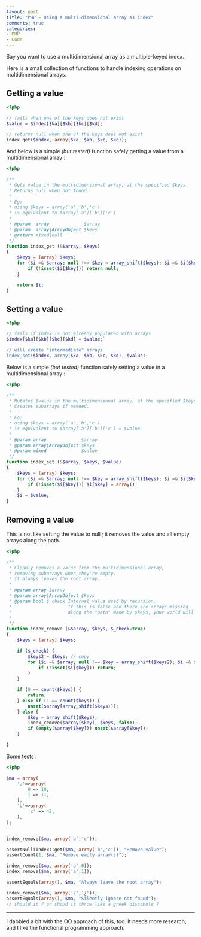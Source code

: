 ```yaml
---
layout: post
title: "PHP ~ Using a multi-dimensional array as index"
comments: true
categories:
- PHP
- Code
---
```


Say you want to use a multidimensional array as a multiple-keyed index.

Here is a small collection of functions to handle indexing operations on multidimensional arrays.


Getting a value
---------------

``` php Usage example of index_get()
<?php

// fails when one of the keys does not exist
$value = $index[$ka][$kb][$kc][$kd];

// returns null when one of the keys does not exist
index_get($index, array($ka, $kb, $kc, $kd));

```

And below is a simple _(but tested)_ function safely getting a value from a multidimensional array :


``` php Get value at specified keys in multidimensional array
<?php

/**
 * Gets value in the multidimensional array, at the specified $keys.
 * Returns null when not found.
 *
 * Eg:
 * using $keys = array('a','b','c')
 * is equivalent to $array['a']['b']['c']
 *
 * @param  array             $array
 * @param  array|ArrayObject $keys
 * @return mixed|null
 */
function index_get (&$array, $keys)
{
    $keys = (array) $keys;
    for ($i =& $array; null !== $key = array_shift($keys); $i =& $i[$key]) {
        if (!isset($i[$key])) return null;
    }

    return $i;
}
```


Setting a value
---------------

``` php
<?php

// fails if index is not already populated with arrays
$index[$ka][$kb][$kc][$kd] = $value;`

// will create "intermediate" arrays
index_set($index, array($ka, $kb, $kc, $kd), $value);

```

Below is a simple _(but tested)_ function safely setting a value in a multidimensional array :

``` php Set value at specified keys in multidimensional array
<?php

/**
 * Mutates $value in the multidimensional array, at the specified $keys.
 * Creates subarrays if needed.
 *
 * Eg:
 * using $keys = array('a','b','c')
 * is equivalent to $array['a']['b']['c'] = $value
 *
 * @param array             $array
 * @param array|ArrayObject $keys
 * @param mixed             $value
 */
function index_set (&$array, $keys, $value)
{
    $keys = (array) $keys;
    for ($i =& $array; null !== $key = array_shift($keys); $i =& $i[$key]) {
        if (!isset($i[$key])) $i[$key] = array();
    }
    $i = $value;
}
```

Removing a value
----------------

This is not like setting the value to null ; it removes the value and all empty arrays along the path.

``` php Remove value at specified keys in multidimensional array
<?php

/**
 * Cleanly removes a value from the multidimensional array,
 * removing subarrays when they're empty.
 * It always leaves the root array.
 *
 * @param array $array
 * @param array|ArrayObject $keys
 * @param bool $_check Internal value used by recursion.
 *                     If this is false and there are arrays missing
 *                     along the "path" made by $keys, your world will burn.
 *
 */
function index_remove (&$array, $keys, $_check=true)
{
    $keys = (array) $keys;

    if ($_check) {
        $keys2 = $keys; // copy
        for ($i =& $array; null !== $key = array_shift($keys2); $i =& $i[$key]) {
            if (!isset($i[$key])) return;
        }
    }

    if (0 == count($keys)) {
        return;
    } else if (1 == count($keys)) {
        unset($array[array_shift($keys)]);
    } else {
        $key = array_shift($keys);
        index_remove($array[$key], $keys, false);
        if (empty($array[$key])) unset($array[$key]);
    }

}
```

Some tests :

``` php
<?php

$ma = array(
    'a'=>array(
        0 => 10,
        1 => 11,
    ),
    'b'=>array(
        'c' => 42,
    ),
);


index_remove($ma, array('b','c'));

assertNull(Index::get($ma, array('b','c')), "Remove value");
assertCount(1, $ma, "Remove empty array(s)");

index_remove($ma, array('a',0));
index_remove($ma, array('a',1));

assertEquals(array(), $ma, "Always leave the root array");

index_remove($ma, array('?','¿'));
assertEquals(array(), $ma, "Silently ignore not found");
// should it ? or shoud it throw like a greek discobole ?


```


-----

I dabbled a bit with the OO approach of this, too.
It needs more research, and I like the functional programming approach.


